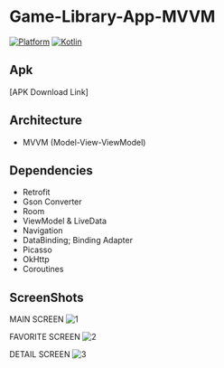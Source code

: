 # Game-Library-App-MVVM
[![Platform](https://img.shields.io/badge/platform-Android-green.svg)](http://developer.android.com/index.html) [![Kotlin](https://img.shields.io/badge/kotlin-1.5.0-orange.svg)](http://kotlinlang.org)

## Apk 
[APK Download Link] 

## Architecture

* MVVM (Model-View-ViewModel)

## Dependencies

* Retrofit
* Gson Converter
* Room
* ViewModel & LiveData
* Navigation 
* DataBinding; Binding Adapter
* Picasso
* OkHttp
* Coroutines

## ScreenShots 
MAIN SCREEN
![1](https://pasteboard.co/K5LqlDJ.jpg)

FAVORITE SCREEN
![2](https://imgur.com/a/MPOgr99)

DETAIL SCREEN
![3](https://imgur.com/a/qP5KnDI)
